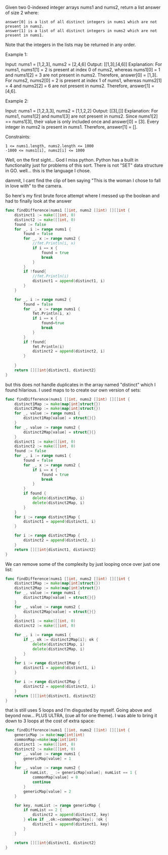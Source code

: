 Given two 0-indexed integer arrays nums1 and nums2, return a list answer of size 2 where:

    answer[0] is a list of all distinct integers in nums1 which are not present in nums2.
    answer[1] is a list of all distinct integers in nums2 which are not present in nums1.

Note that the integers in the lists may be returned in any order.

 

Example 1:

Input: nums1 = [1,2,3], nums2 = [2,4,6]
Output: [[1,3],[4,6]]
Explanation:
For nums1, nums1[1] = 2 is present at index 0 of nums2, whereas nums1[0] = 1 and nums1[2] = 3 are not present in nums2. Therefore, answer[0] = [1,3].
For nums2, nums2[0] = 2 is present at index 1 of nums1, whereas nums2[1] = 4 and nums2[2] = 6 are not present in nums2. Therefore, answer[1] = [4,6].

Example 2:

Input: nums1 = [1,2,3,3], nums2 = [1,1,2,2]
Output: [[3],[]]
Explanation:
For nums1, nums1[2] and nums1[3] are not present in nums2. Since nums1[2] == nums1[3], their value is only included once and answer[0] = [3].
Every integer in nums2 is present in nums1. Therefore, answer[1] = [].

 

Constraints:

    1 <= nums1.length, nums2.length <= 1000
    -1000 <= nums1[i], nums2[i] <= 1000

Well, on the first sight... God I miss python. Python has a built in functionality just for problems of this sort. There is not "SET" data structure in GO. well... this is the language I chose.

dammit, I cant find the clip of ben saying "This is the woman I chose to fall in love with" to the camera.

So here's my first brute force attempt where I messed up the boolean and had to finally look at the answer
```go
func findDifference(nums1 []int, nums2 []int) [][]int {
	distinct1 := make([]int, 0)
	distinct2 := make([]int, 0)
    found := false
	for _, i := range nums1 {
        found = false
		for _, x := range nums2 {
			//fmt.Println(i, x)
			if i == x {
                found = true
				break
			}
		}
        if !found{
            //fmt.Println(i)
		    distinct1 = append(distinct1, i)
        }
	}

	for _, i := range nums2 {
        found = false
		for _, x := range nums1 {
			fmt.Println(i, x)
			if i == x {
                found=true
				break
			}
		}
        if !found{
            fmt.Println(i)
		    distinct2 = append(distinct2, i)
        }
		
	}
	return [][]int{distinct1, distinct2}
}
```

but this does not handle duplicates in the array named "distinct" which I found hilarious. I used maps to to create our own version of sets:

```go
func findDifference(nums1 []int, nums2 []int) [][]int {
	distinct1Map := make(map[int]struct{})
	distinct2Map := make(map[int]struct{})
	for _, value := range nums1 {
		distinct1Map[value] = struct{}{}
	}
	for _, value := range nums2 {
		distinct2Map[value] = struct{}{}
	}
	distinct1 := make([]int, 0)
	distinct2 := make([]int, 0)
	found := false
	for _, i := range nums1 {
		found = false
		for _, x := range nums2 {
			if i == x {
				found = true
				break
			}
		}
		if found {
			delete(distinct1Map, i)
			delete(distinct2Map, i)
		}
	}
	for i := range distinct1Map {
		distinct1 = append(distinct1, i)
	}

	for i := range distinct2Map {
		distinct2 = append(distinct2, i)
	}
	return [][]int{distinct1, distinct2}
}
```

We can remove some of the complexity by just looping once over just one list:

```go
func findDifference(nums1 []int, nums2 []int) [][]int {
	distinct1Map := make(map[int]struct{})
	distinct2Map := make(map[int]struct{})
	for _, value := range nums1 {
		distinct1Map[value] = struct{}{}
	}
	for _, value := range nums2 {
		distinct2Map[value] = struct{}{}
	}
	distinct1 := make([]int, 0)
	distinct2 := make([]int, 0)

	for _, i := range nums1 {
		if _, ok := distinct2Map[i]; ok {
			delete(distinct1Map, i)
			delete(distinct2Map, i)
		}
	}
	for i := range distinct1Map {
		distinct1 = append(distinct1, i)
	}

	for i := range distinct2Map {
		distinct2 = append(distinct2, i)
	}
	return [][]int{distinct1, distinct2}
}
```

that is still uses 5 loops and I'm disgusted by myself. Going above and beyond now... PLUS ULTRA, (cue all for one theme).
I was able to bring it down to 3 loops at the cost of extra space:
```go
func findDifference(nums1 []int, nums2 []int) [][]int {
	genericMap := make(map[int]int)
	commonMap:=make(map[int]int)
	distinct1 := make([]int, 0)
	distinct2 := make([]int, 0)
	for _, value := range nums1 {
		genericMap[value] = 1
	}
	for _, value := range nums2 {
		if numList, _ := genericMap[value]; numList == 1 {
			commonMap[value] = 0
			continue
		}
		genericMap[value] = 2
	}

	for key, numList := range genericMap {
		if numList == 2 {
			distinct2 = append(distinct2, key)
		} else if _,ok:=commonMap[key]; !ok {
			distinct1 = append(distinct1, key)
		}
	}

	return [][]int{distinct1, distinct2}
}
```

